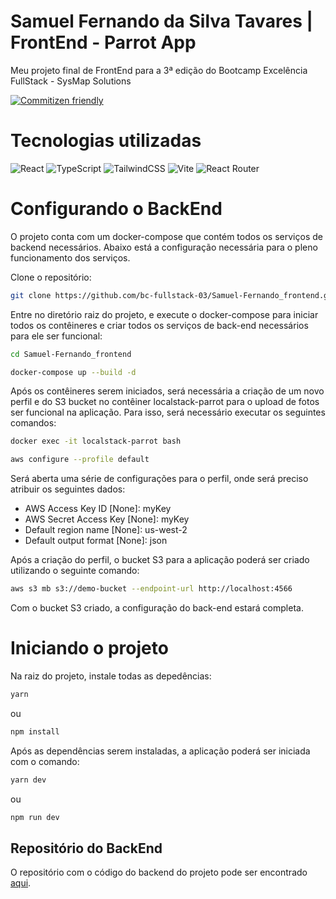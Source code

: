 # Samuel Fernando da Silva Tavares | FrontEnd - Parrot App
Meu projeto final de FrontEnd para a 3ª edição do Bootcamp Excelência FullStack - SysMap Solutions

[![Commitizen friendly](https://img.shields.io/badge/commitizen-friendly-brightgreen.svg)](http://commitizen.github.io/cz-cli/)

# Tecnologias utilizadas
![React](https://img.shields.io/badge/react-%2320232a.svg?style=for-the-badge&logo=react&logoColor=%2361DAFB)
![TypeScript](https://img.shields.io/badge/typescript-%23007ACC.svg?style=for-the-badge&logo=typescript&logoColor=white)
![TailwindCSS](https://img.shields.io/badge/tailwindcss-%2338B2AC.svg?style=for-the-badge&logo=tailwind-css&logoColor=white)
![Vite](https://img.shields.io/badge/vite-%23646CFF.svg?style=for-the-badge&logo=vite&logoColor=white)
![React Router](https://img.shields.io/badge/React_Router-CA4245?style=for-the-badge&logo=react-router&logoColor=white)

# Configurando o BackEnd

O projeto conta com um docker-compose que contém todos os serviços de backend necessários. Abaixo está a configuração necessária para o pleno funcionamento dos serviços.

Clone o repositório:

```sh
git clone https://github.com/bc-fullstack-03/Samuel-Fernando_frontend.git
```

Entre no diretório raiz do projeto, e execute o docker-compose para iniciar todos os contêineres e criar todos os serviços de back-end necessários para ele ser funcional:

```sh
cd Samuel-Fernando_frontend
```

```sh
docker-compose up --build -d
```

Após os contêineres serem iniciados, será necessária a criação de um novo perfil e do S3 bucket no contêiner localstack-parrot para o upload de fotos ser funcional na aplicação. Para isso, será necessário executar os seguintes comandos:

```sh
docker exec -it localstack-parrot bash
```
```sh
aws configure --profile default
```
Será aberta uma série de configurações para o perfil, onde será preciso atribuir os seguintes dados:

- AWS Access Key ID [None]: myKey
- AWS Secret Access Key [None]: myKey
- Default region name [None]: us-west-2
- Default output format [None]: json

Após a criação do perfil, o bucket S3 para a aplicação poderá ser criado utilizando o seguinte comando:

```sh
aws s3 mb s3://demo-bucket --endpoint-url http://localhost:4566
```
Com o bucket S3 criado, a configuração do back-end estará completa.

# Iniciando o projeto

Na raiz do projeto, instale todas as depedências:

```sh
yarn
```
ou
```sh
npm install
```

Após as dependências serem instaladas, a aplicação poderá ser iniciada com o comando:

```sh
yarn dev
```
ou
```sh
npm run dev
```

## Repositório do BackEnd
O repositório com o código do backend do projeto pode ser encontrado [aqui](https://github.com/bc-fullstack-03/Samuel-Fernando_backend).

